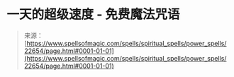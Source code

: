 <!--yml

category: 未分类

date: 2024-06-12 19:07:08

-->

# 一天的超级速度 - 免费魔法咒语

> 来源：[https://www.spellsofmagic.com/spells/spiritual_spells/power_spells/22654/page.html#0001-01-01](https://www.spellsofmagic.com/spells/spiritual_spells/power_spells/22654/page.html#0001-01-01)
